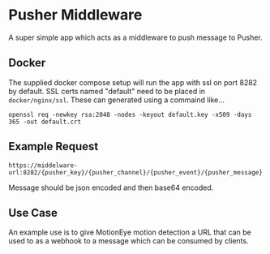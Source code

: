 # Pusher Middleware

A super simple app which acts as a middleware to push message to Pusher.

## Docker
The supplied docker compose setup will run the app with ssl on port 8282 by default.  SSL certs named "default" need to be placed in `docker/nginx/ssl`.  These can generated using a commaind like...

```
openssl req -newkey rsa:2048 -nodes -keyout default.key -x509 -days 365 -out default.crt
```

## Example Request
```
https://middelware-url:8282/{pusher_key}/{pusher_channel}/{pusher_event}/{pusher_message}
```

Message should be json encoded and then base64 encoded.

## Use Case
An example use is to give MotionEye motion detection a URL that can be used to as a webhook to a message which can be consumed by clients.
